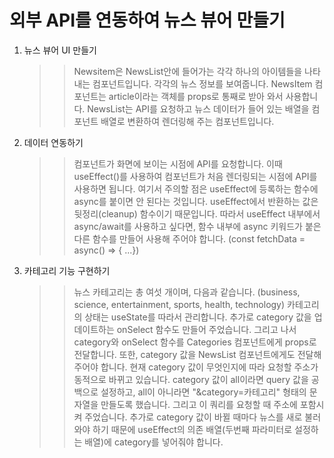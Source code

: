# 외부 API를 연동하여 뉴스 뷰어 만들기

1. 뉴스 뷰어 UI 만들기

   > > Newsitem은 NewsList안에 들어가는 각각 하나의 아이템들을 나타내는 컴포넌트입니다. 각각의 뉴스 정보를 보여줍니다.
   > > NewsItem 컴포넌트는 article이라는 객체를 props로 통째로 받아 와서 사용합니다.
   > > NewsList는 API를 요청하고 뉴스 데이터가 들어 있는 배열을 컴포넌트 배열로 변환하여 렌더링해 주는 컴포넌트입니다.

2. 데이터 연동하기

   > > 컴포넌트가 화면에 보이는 시점에 API를 요청합니다. 이때 useEffect()를 사용하여 컴포넌트가 처음 렌더링되는 시점에 API를 사용하면 됩니다.
   > > 여기서 주의할 점은 useEffect에 등록하는 함수에 async를 붙이면 안 된다는 것입니다. useEffect에서 반환하는 값은 뒷정리(cleanup) 함수이기 때문입니다.
   > > 따라서 useEffect 내부에서 async/await를 사용하고 싶다면, 함수 내부에 async 키워드가 붙은 다른 함수를 만들어 사용해 주어야 합니다. (const fetchData = async() => { ...})

3. 카테고리 기능 구현하기
   > > 뉴스 카테고리는 총 여섯 개이며, 다음과 같습니다. (business, science, entertainment, sports, health, technology)
   > > 카테고리의 상태는 useState를 따라서 관리합니다. 추가로 category 값을 업데이트하는 onSelect 함수도 만들어 주었습니다. 그리고 나서 category와 onSelect 함수를 Categories 컴포넌트에게 props로 전달합니다. 또한, category 값을 NewsList 컴포넌트에게도 전달해 주어야 합니다.
   > > 현재 category 값이 무엇인지에 따라 요청할 주소가 동적으로 바뀌고 있습니다. category 값이 all이라면 query 값을 공백으로 설정하고, all이 아니라면 "&category=카테고리" 형태의 문자열을 만들도록 했습니다. 그리고 이 쿼리를 요청할 때 주소에 포함시켜 주었습니다.
   > > 추가로 category 값이 바뀔 때마다 뉴스를 새로 불러와야 하기 때문에 useEffect의 의존 배열(두번째 파라미터로 설정하는 배열)에 category를 넣어줘야 합니다.
